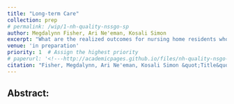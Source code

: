 ```yaml
---
title: "Long-term Care"
collection: prep
# permalink: /wip/1-nh-quality-nssgo-sp
author: Megdalynn Fisher, Ari Ne'eman, Kosali Simon
excerpt: "What are the realized outcomes for nursing home residents who desire to return to the community?"
venue: 'in preparation'
priority: 1  # Assign the highest priority
# paperurl: '<!---http://academicpages.github.io/files/nh-quality-nsgo-sp.pdf --->'
citation: "Fisher, Megdalynn, Ari Ne'eman, Kosali Simon &quot;Title&quot; <i>in preparation</i>."
---
```



## Abstract:
